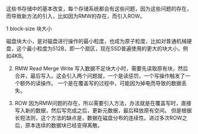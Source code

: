 这些书存储中的基本改变，每个存储系统都会有这些问题，因为这些问题的存在，而导致新方法的引入，比如因为RMW的存在，而引入ROW。

1  block-size 块大小

磁盘块大小，是对磁盘进行操作的最小粒度，也成为原子粒度，比如对普通机械硬盘，这个最小粒度为512B，即一个扇区，现在SSD普遍使用的更大的块大小，例如4KB。

2. RMW  Read Merge Write
写入数据不足块大小时，需要先读取原有块，然后合并，最后写入。这会引入两个问题就，一个是读惩罚，一个写操作触发了一个额外的读操作。
一个是在覆盖写的过程中，可能因为掉电而导致的数据丢失。

3. ROW
因为RMW问题的存在，所以需要引入方法，办法就是在覆盖写时，直接写入新的数据，然后写完成之后，更新元数据，最后释放原有空间。
但是根据长短法则，这个方法的缺点是，数据在磁盘分布的连续性。进过多次ROW之后，原本连续的数据块已经变得离散。
